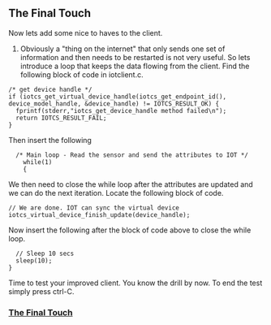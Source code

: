 ## The Final Touch ##

Now lets add some nice to haves to the client.

1. Obviously a "thing on the internet" that only sends one set of information and then needs to be restarted is not very useful. So lets introduce a loop that keeps the data flowing from the client.
Find the following block of code in iotclient.c.
```
/* get device handle */
if (iotcs_get_virtual_device_handle(iotcs_get_endpoint_id(), device_model_handle, &device_handle) != IOTCS_RESULT_OK) {
  fprintf(stderr,"iotcs_get_device_handle method failed\n");
  return IOTCS_RESULT_FAIL;
}
```
Then insert the following
```
  /* Main loop - Read the sensor and send the attributes to IOT */
	while(1)
	{
```
We then need to close the while loop after the attributes are updated and we can do the next iteration. Locate the following block of code.
```
// We are done. IOT can sync the virtual device
iotcs_virtual_device_finish_update(device_handle);
```
Now insert the following after the block of code above to close the while loop.
```
  // Sleep 10 secs
  sleep(10);
}
```
Time to test your improved client. You know the drill by now. To end the test simply press ctrl-C.

### [The Final Touch](iotclientfinaltouch.md) ###
